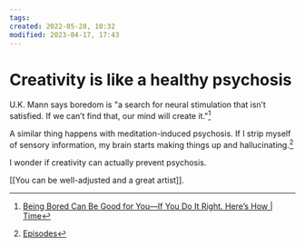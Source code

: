 ```yaml
---
tags: 
created: 2022-05-28, 10:32
modified: 2023-04-17, 17:43
---
```


# Creativity is like a healthy psychosis
U.K. Mann says boredom is "a search for neural stimulation that isn’t satisfied. If we can’t find that, our mind will create it."[^1]

A similar thing happens with meditation-induced psychosis. If I strip myself of sensory information, my brain starts making things up and hallucinating.[^2]

I wonder if creativity can actually prevent psychosis. 

[[You can be well-adjusted and a great artist]].

[^1]: [Being Bored Can Be Good for You—If You Do It Right. Here’s How | Time](https://time.com/5480002/benefits-of-boredom/)
[^2]: [Episodes](https://www.trustmepod.com/podcast/episode/2ea271b9/nitai-joseph-part-2-when-meditation-gets-culty)